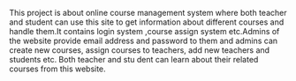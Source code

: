 This project is about online course management system where both teacher and 
student can use this site to get information about different courses and handle 
them.It contains login system ,course assign system etc.Admins of the website provide email address and password to them and admins can create new courses, assign courses to teachers, add new teachers and students etc. Both teacher and stu
dent can learn about their related courses from this website.
